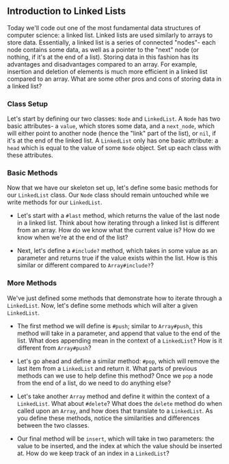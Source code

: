 ## Introduction to Linked Lists

Today we'll code out one of the most fundamental data structures of computer science: a linked list. Linked lists are used similarly to arrays to store data.  Essentially, a linked list is a series of connected "nodes"- each node contains some data, as well as a pointer to the "next" node (or nothing, if it's at the end of a list). Storing data in this fashion has its advantages and disadvantages compared to an array. For example, insertion and deletion of elements is much more efficient in a linked list compared to an array. What are some other pros and cons of storing data in a linked list?

### Class Setup

Let's start by defining our two classes: ```Node``` and ```LinkedList```.
A ```Node``` has two basic attributes- a ```value```, which stores some data, and a ```next_node```, which will either point to another node (hence the "link" part of the list), or ```nil```, if it's at the end of the linked list.
A ```LinkedList``` only has one basic attribute: a ```head``` which is equal to the value of some ```Node``` object. Set up each class with these attributes.

### Basic Methods

Now that we have our skeleton set up, let's define some basic methods for our ```LinkedList``` class. Our ```Node``` class should remain untouched while we write methods for our ```LinkedList```.

- Let's start with a ```#last``` method, which returns the value of the last node in a linked list. Think about how iterating through a linked list is different from an array. How do we know what the current value is? How do we know when we're at the end of the list?  

- Next, let's define a ```#include?``` method, which takes in some value as an parameter and returns true if the value exists within the list. How is this similar or different compared to ```Array#include?```?

### More Methods

We've just defined some methods that demonstrate how to iterate through a ```LinkedList```. Now, let's define some methods which will alter a given ```LinkedList```.

- The first method we will define is ```#push```; similar to ```Array#push```, this method will take in a parameter, and append that value to the end of the list. What does appending mean in the context of a ```LinkedList```? How is it different from ```Array#push```?

- Let's go ahead and define a similar method: ```#pop```, which will remove the last item from a ```LinkedList``` and return it. What parts of previous methods can we use to help define this method? Once we ```pop``` a node from the end of a list, do we need to do anything else?

- Let's take another ```Array``` method and define it within the context of a ```LinkedList```. What about ```#delete```? What does the ```delete``` method do when called upon an ```Array```, and how does that translate to a ```LinkedList```. As you define these methods, notice the similarities and differences between the two classes.

- Our final method will be ```insert```, which will take in two parameters: the value to be inserted, and the index at which the value should be inserted at. How do we keep track of an index in a ```LinkedList```?
